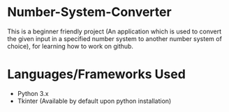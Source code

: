 # Number-System-Converter
This is a beginner friendly project (An application which is used to convert the given input in a specified number system to another number system of choice), for learning how to work on github.

# Languages/Frameworks Used
* Python 3.x
* Tkinter (Available by default upon python installation)
